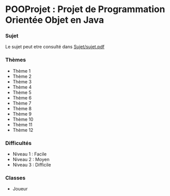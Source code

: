 # POOProjet : Projet de Programmation Orientée Objet en Java

### Sujet

Le sujet peut etre consulté dans [Sujet/sujet.pdf](https://github.com/VincentNOURY/POOProjet/Sujet/sujet.pdf)

### Thèmes

   * Thème 1
   * Thème 2
   * Thème 3
   * Thème 4
   * Thème 5
   * Thème 6
   * Thème 7
   * Thème 8
   * Thème 9
   * Thème 10
   * Thème 11
   * Thème 12


### Difficultés

   * Niveau 1 : Facile
   * Niveau 2 : Moyen
   * Niveau 3 : Difficile

### Classes

   * Joueur
   
